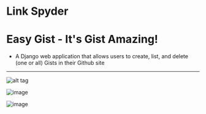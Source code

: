 Link Spyder
===========




Easy Gist - It's Gist Amazing!
==============================



- A Django web application that allows users to create, list, and delete (one or all) Gists in their Github site


----------

![alt tag](https://www.dropbox.com/s/iw93nkmcn0x0utu/ls_1.png?dl=0)

![image](https://cloud.githubusercontent.com/assets/2049888/2897413/edc067f0-d57f-11e3-8eaf-738496cd498e.png)

![image](https://cloud.githubusercontent.com/assets/2049888/2897399/a6628730-d57f-11e3-9eee-3f053da348bb.png)
